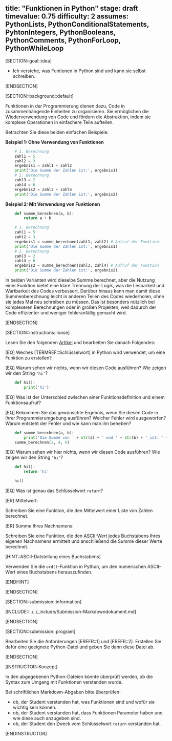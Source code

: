 title: "Funktionen in Python"
stage: draft
timevalue: 0.75
difficulty: 2
assumes: PythonLists, PythonConditionalStatements, PyhtonIntegers, PythonBooleans, PythonComments, PythonForLoop, PythonWhileLoop
---

[SECTION::goal::idea]

- Ich verstehe, was Funtionen in Python sind und kann sie selbst schreiben.

[ENDSECTION]

[SECTION::background::default]

Funktionen in der Programmierung dienen dazu, Code in zusammenhängende Einheiten zu organisieren. Sie ermöglichen die Wiederverwendung von Code und fördern die Abstraktion, indem sie komplexe Operationen in einfachere Teile aufteilen.

Betrachten Sie diese beiden einfachen Beispiele:

**Beispiel 1: Ohne Verwendung von Funktionen**

```python
    # 1. Berechnung
    zahl1 = 5
    zahl2 = 3
    ergebnis1 = zahl1 + zahl2
    print('Die Summe der Zahlen ist:', ergebnis1)
    # 2. Berechnung
    zahl3 = 2
    zahl4 = 6
    ergebnis2 = zahl3 + zahl4
    print('Die Summe der Zahlen ist:', ergebnis2)
```

**Beispiel 2: Mit Verwendung von Funktionen**

```python
    def summe_berechnen(a, b):
        return a + b

    # 1. Berechnung
    zahl1 = 5
    zahl2 = 3
    ergebnis1 = summe_berechnen(zahl1, zahl2) # Aufruf der Funktion
    print('Die Summe der Zahlen ist:', ergebnis1)
    # 2. Berechnung
    zahl3 = 2
    zahl4 = 6
    ergebnis2 = summe_berechnen(zahl3, zahl4) # Aufruf der Funktion
    print('Die Summe der Zahlen ist:', ergebnis2)
```

In beiden Varianten wird dieselbe Summe berechnet, aber die Nutzung einer Funktion bietet eine klare Trennung der Logik, was die Lesbarkeit und Wartbarkeit des Codes verbessert. Darüber hinaus kann man damit diese Summenberechnung leicht in anderen Teilen des Codes wiederholen, ohne sie jedes Mal neu schreiben zu müssen. Das ist besonders nützlich bei komplexeren Berechnungen oder in großen Projekten, weil dadurch der Code effizienter und weniger fehleranfällig gemacht wird.

[ENDSECTION]

[SECTION::instructions::loose]

Lesen Sie den folgenden [Artikel](https://www.programiz.com/python-programming/function) und bearbeiten Sie danach Folgendes:

[EQ] Weches [TERMREF::Schlüsselwort] in Python wird verwendet, um eine Funktion zu erstellen?

[EQ] Warum sehen wir nichts, wenn wir diesen Code ausführen? Wie zeigen wir den String `'hi'`?

```python
    def hi():
        print('hi')
```

[EQ] Was ist der Unterschied zwischen einer Funktionsdefinition und einem Funktionsaufruf?

[EQ] Bekommen Sie das gewünschte Ergebnis, wenn Sie diesen Code in Ihrer Programmierumgebung ausführen? Welcher Fehler wird ausgeworfen? Warum entsteht der Fehler und wie kann man ihn beheben?

```python
    def summe_berechnen(a, b):
        print('Die Summe von ' + str(a) + ' und ' + str(b) + ' ist: ' + str(a + b))
    summe_berechnen(2, 4, 6)
```

[EQ] Warum sehen wir hier nichts, wenn wir diesen Code ausführen? Wie zeigen wir den String `'hi'`?

```python
    def hi():
        return 'hi'

    hi()
```

[EQ] Was ist genau das Schlüsselwort `return`?

[ER] Mittelwert:

Schreiben Sie eine Funktion, die den Mittelwert einer Liste von Zahlen berechnet.

[ER] Summe Ihres Nachnamens:

Schreiben Sie eine Funktion, die den [ASCII](https://www.torsten-horn.de/techdocs/ascii.htm)-Wert jedes Buchstabens Ihres eigenen Nachnamens ermittelt und anschließend die Summe dieser Werte berechnet.

[HINT::ASCII-Datstellung eines Buchstabens]

Verwenden Sie die `ord()`-Funktion in Python, um den numerischen ASCII-Wert eines Buchstabens herauszufinden.

[ENDHINT]

[ENDSECTION]

[SECTION::submission::information]

[INCLUDE::../../_include/Submission-Markdowndokument.md]

[ENDSECTION]

[SECTION::submission::program]

Bearbeiten Sie die Anforderungen [EREFR::1] und [EREFR::2]. Erstellen Sie dafür eine geeignete Python-Datei und geben Sie dann diese Datei ab.

[ENDSECTION]

[INSTRUCTOR::Konzept]

In den abgegebenen Python-Dateien könnte überprüft werden, ob die Syntax zum Umgang mit Funktionen verstanden wurde.

Bei schriftlichen Markdown-Abgaben bitte überprüfen:  
- ob, der Student verstanden hat, was Funktionen sind und wofür sie wichtig sein können.  
- ob, der Student verstanden hat, dass Funktionen Parameter haben und wie diese auch anzugeben sind.  
- ob, der Student den Zweck vom Schlüsselwort `return` verstanden hat.

[ENDINSTRUCTOR]